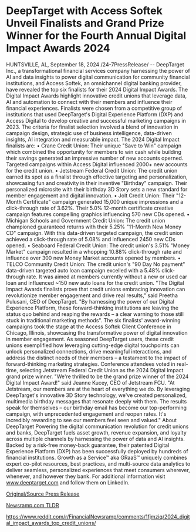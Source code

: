 # DeepTarget with Access Softek Unveil Finalists and Grand Prize Winner for the Fourth Annual Digital Impact Awards 2024

HUNTSVILLE, AL, September 18, 2024 /24-7PressRelease/ -- DeepTarget Inc., a transformational financial services company harnessing the power of AI and data insights to power digital communication for community financial institutions, and Access Softek, an omnichannel digital banking provider, have revealed the top six finalists for their 2024 Digital Impact Awards.   The Digital Impact Awards highlight innovative credit unions that leverage data, AI and automation to connect with their members and influence their financial experiences. Finalists were chosen from a competitive group of institutions that used DeepTarget's Digital Experience Platform (DXP) and Access Digital to develop creative and successful marketing campaigns in 2023.   The criteria for finalist selection involved a blend of innovation in campaign design, strategic use of business intelligence, data-driven insights, AI integration and measurable impact.  The 2024 Digital Impact finalists are:   •	Crane Credit Union: Their unique "Save to Win" campaign which combined the opportunity for members to win cash while building their savings generated an impressive number of new accounts operned. Targeted campaigns within Access Digital influenced 2000+ new accounts for the credit union.   •	Jetstream Federal Credit Union: The credit union earned its spot as a finalist through effective targeting and personalization, showcasing fun and creativity in their inventive "Birthday" campaign. Their personalized microsite with their birthday 3D Story sets a new standard for member engagement and digital innovation.   •	Jolt Credit Union: Their "12-Month Certificate" campaign generated 15,000 unique impressions and a click-through rate of 3.62%. Their 5.0% 12-month certificate creative campaign features compelling graphics influencing 570 new CDs opened.   •	Michigan Schools and Government Credit Union: The credit union championed guaranteed returns with their 5.25% "11-Month New Money CD" campaign. With this data-driven targeted campaign, the credit union achieved a click-through rate of 5.08% and influenced 2450 new CDs opened.  •	Seaboard Federal Credit Union: The credit union's 3.51% "Money Market" campaign resulted in a whopping 10.88% click-through rate and influence over 300 new Money Market accounts opened by members.  •	TELCO Community Credit Union: The credit union's "90 Day No payment" data-driven targeted auto loan campaign excelled with a 5.48% click-through rate. It was aimed at members currently without a new or used car loan and influenced ~150 new auto loans for the credit union.   "The Digital Impact Awards finalists prove that credit unions embracing innovation can revolutionize member engagement and drive real results," said Preetha Pulusani, CEO of DeepTarget. "By harnessing the power of our Digital Experience Platform, these forward-thinking institutions are leaving the status quo behind and reaping the rewards – a clear warning to those still stuck in traditional marketing methods".   The six finalists' award-winning campaigns took the stage at the Access Softek Client Conference in Chicago, Illinois, showcasing the transformative power of digital innovation in member engagement. As seasoned DeepTarget users, these credit unions exemplified how leveraging cutting-edge digital touchpoints can unlock personalized connections, drive meaningful interactions, and address the distinct needs of their members – a testament to the impact of forward-thinking marketing strategies.  Conference attendees voted in real-time, selecting Jetstream Federal Credit Union as the 2024 Digital Impact grand prize winner.  "We're thrilled to be the grand prize winner of the 2024 Digital Impact Award!" said Jeanne Kucey, CEO of Jetstream FCU. "At Jetstream, our members are at the heart of everything we do. By leveraging DeepTarget's innovative 3D Story technology, we've created personalized, multimedia birthday messages that resonate deeply with them. The results speak for themselves – our birthday email has become our top-performing campaign, with unprecedented engagement and reopen rates. It's incredibly rewarding to see our members feel seen and valued."  About DeepTarget  Powering the digital communication revolution for credit unions and banks, DeepTarget fuels asset growth, revenue expansion, and loyalty across multiple channels by harnessing the power of data and AI insights. Backed by a risk-free money-back guarantee, their patented Digital Experience Platform (DXP) has been successfully deployed by hundreds of financial institutions. Growth as a Service™ aka GRaaS™ uniquely combines expert co-pilot resources, best practices, and multi-source data analytics to deliver seamless, personalized experiences that meet consumers wherever, whenever, and however they bank. For additional information visit www.deeptarget.com and follow them on LinkedIn. 

[Original/Source Press Release](https://www.24-7pressrelease.com/press-release/514414/deeptarget-with-access-softek-unveil-finalists-and-grand-prize-winner-for-the-fourth-annual-digital-impact-awards-2024)
                    

[Newsramp.com TLDR](None) 

https://www.reddit.com/r/FinancialNewsramp/comments/1fjmziq/2024_digital_impact_awards_top_credit_unions/